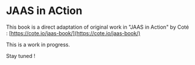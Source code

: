 # JAAS in ACtion

This book is a direct adaptation of original work in "JAAS in Action" by Coté : [https://cote.io/jaas-book/](https://cote.io/jaas-book/)

This is a work in progress.

Stay tuned !

